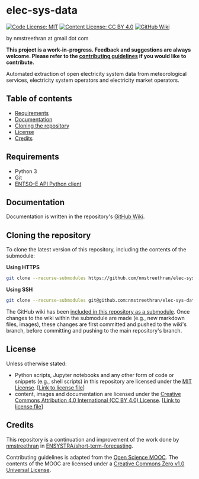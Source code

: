 # elec-sys-data <!-- omit in toc -->

<!-- start licence badges -->
[![Code License: MIT](https://img.shields.io/badge/Code%20License-MIT-yellow.svg?style=flat-square)](https://opensource.org/licenses/MIT)
[![Content License: CC BY 4.0](https://img.shields.io/badge/Content%20License-CC%20BY%204.0-blue.svg?style=flat-square)](https://creativecommons.org/licenses/by/4.0/)
[![GitHub Wiki](https://img.shields.io/badge/-GitHub%20Wiki-green.svg?style=flat-square&logo=github&labelColor=black)](https://github.com/nmstreethran/elec-sys-data/wiki)
<!-- end license badges -->

by nmstreethran at gmail dot com

**This project is a work-in-progress. Feedback and suggestions are always welcome. Please refer to the [contributing guidelines](CONTRIBUTING.md) if you would like to contribute.**

Automated extraction of open electricity system data from meteorological services, electricity system operators and electricity market operators.

## Table of contents <!-- omit in toc -->
- [Requirements](#requirements)
- [Documentation](#documentation)
- [Cloning the repository](#cloning-the-repository)
- [License](#license)
- [Credits](#credits)

## Requirements

* Python 3
* Git
* [ENTSO-E API Python client](https://github.com/EnergieID/entsoe-py)

## Documentation

Documentation is written in the repository's [GitHub Wiki](https://github.com/nmstreethran/elec-sys-data/wiki).

## Cloning the repository

To clone the latest version of this repository, including the contents of the submodule:

**Using HTTPS**

```sh
git clone --recurse-submodules https://github.com/nmstreethran/elec-sys-data.git
```

**Using SSH**

```sh
git clone --recurse-submodules git@github.com:nmstreethran/elec-sys-data.git
```

The GitHub wiki has been [included in this repository as a submodule](https://brendancleary.com/2013/03/08/including-a-github-wiki-in-a-repository-as-a-submodule/). Once changes to the wiki within the submodule are made (e.g., new markdown files, images), these changes are first committed and pushed to the wiki's branch, before committing and pushing to the main repository's branch.

## License

Unless otherwise stated:

- Python scripts, Jupyter notebooks and any other form of code or snippets (e.g., shell scripts) in this repository are licensed under the [MIT License](https://opensource.org/licenses/MIT). [[Link to license file](license/LICENSE_code.md)]
- content, images and documentation are licensed under the [Creative Commons Attribution 4.0 International (CC BY 4.0) License](https://creativecommons.org/licenses/by/4.0/). [[Link to license file](license/LICENSE_content.md)]

## Credits

This repository is a continuation and improvement of the work done by [nmstreethran](https://github.com/nmstreethran) in [ENSYSTRA/short-term-forecasting](https://github.com/ENSYSTRA/short-term-forecasting).

Contributing guidelines is adapted from the [Open Science MOOC](https://github.com/OpenScienceMOOC/Module-5-Open-Research-Software-and-Open-Source/blob/master/CONTRIBUTING.md).
The contents of the MOOC are licensed under a [Creative Commons Zero v1.0 Universal License](https://creativecommons.org/publicdomain/zero/1.0/).
